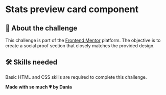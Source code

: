 # Stats preview card component 

## 📝 About the challenge

This challenge is part of the [Frontend Mentor](https://www.frontendmentor.io/) platform. The objective is to create a social proof section that closely matches the provided design.

## 🛠️ Skills needed

Basic HTML and CSS skills are required to complete this challenge.

**Made with so much 💗 by Dania** 
